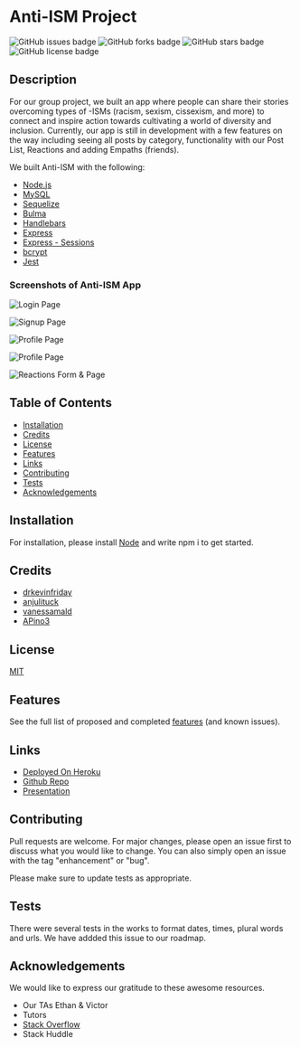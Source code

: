 # Anti-ISM Project

![GitHub issues badge](https://img.shields.io/github/issues/drkevinfriday/Project3FullStack)
![GitHub forks badge](https://img.shields.io/github/forks/drkevinfriday/Project3FullStack)
![GitHub stars badge](https://img.shields.io/github/stars/drkevinfriday/Project3FullStack)
![GitHub license badge](https://img.shields.io/github/license/drkevinfriday/Project3FullStack)

 ## Description

For our group project, we built an app where people can share their stories overcoming types of -ISMs (racism, sexism, cissexism, and more) to connect and inspire action towards cultivating a world of diversity and inclusion. Currently, our app is still in development with a few features on the way including seeing all posts by category, functionality with our Post List, Reactions and adding Empaths (friends). 

We built Anti-ISM with the following:
* [Node.js](https://nodejs.org/en/)
* [MySQL](https://www.mysql.com/)
* [Sequelize](https://sequelize.org/)
* [Bulma](https://bulma.io/) 
* [Handlebars](https://handlebarsjs.com/)
* [Express](https://expressjs.com/)
* [Express - Sessions](https://www.npmjs.com/package/express-session)
* [bcrypt](https://www.npmjs.com/package/bcryptjs)
* [Jest](https://jestjs.io/)

### Screenshots of Anti-ISM App

![Login Page](/public/images/login.png "Login Page")

![Signup Page](/public/images/homepage.png "Signup Page")

![Profile Page](/public/images/profilename.png "Homepage")

![Profile Page](/public/images/profilename.png "My Profile & Create Post")

![Reactions Form & Page ](/public/images/createpost.png "Reactions")

 ## Table of Contents 
 
 - [Installation](#installation)
 - [Credits](#credits)
 - [License](#license)
 - [Features](#features)
 - [Links](#links)
 - [Contributing](#contributing)
 - [Tests](#tests)
 - [Acknowledgements](#acknowledgements)
 
 
 ## Installation

 For installation, please install [Node](https://nodejs.dev) and write npm i to get started.
 
 ## Credits

* [drkevinfriday](https://github.com/drkevinfriday)
* [anjulituck](https://github.com/anjulituck)
* [vanessamald](https://github.com/vanessamald)
* [APino3](https://github.com/APino3)

 ## License
 
[MIT](https://choosealicense.com/licenses/mit/)
 
 ## Features

 See the full list of proposed and completed [features](https://github.com/drkevinfriday/Project3FullStack/issues) (and known issues).

 ## Links

* [Deployed On Heroku]()
* [Github Repo](https://github.com/drkevinfriday/Project3FullStack/)
* [Presentation](https://docs.google.com/presentation/d/1DmmvNz8fVmNmzoCjg8znWvVuXhgkCgTAfkxbB-Zbu3w/edit#slide=id.p)

 ## Contributing

Pull requests are welcome. For major changes, please open an issue first to discuss what you would like to change. You can also simply open an issue with the tag "enhancement" or "bug". 

Please make sure to update tests as appropriate.

 ## Tests

There were several tests in the works to format dates, times, plural words and urls. We have addded this issue to our roadmap.
  
## Acknowledgements 

We would like to express our gratitude to these awesome resources. 
* Our TAs Ethan & Victor
* Tutors 
* [Stack Overflow](https://stackoverflow.com/)
* Stack Huddle 

  

